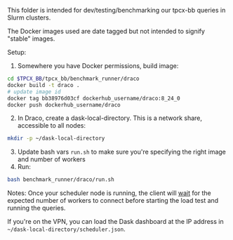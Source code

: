 This folder is intended for dev/testing/benchmarking our tpcx-bb queries in Slurm clusters.

The Docker images used are date tagged but not intended to signify "stable" images.

Setup:
1. Somewhere you have Docker permissions, build image:
```bash
cd $TPCX_BB/tpcx_bb/benchmark_runner/draco
docker build -t draco .
# update image id
docker tag bb38976d03cf dockerhub_username/draco:8_24_0
docker push dockerhub_username/draco
```

2. In Draco, create a dask-local-directory. This is a network share, accessible to all nodes:
```bash
mkdir -p ~/dask-local-directory
```

3. Update bash vars `run.sh` to make sure you're specifying the right image and number of workers
4. Run:
```bash
bash benchmark_runner/draco/run.sh
```

Notes:
Once your scheduler node is running, the client will [wait](../wait.py) for the expected number of workers to connect before starting the load test and running the queries.

If you're on the VPN, you can load the Dask dashboard at the IP address in `~/dask-local-directory/scheduler.json`.
